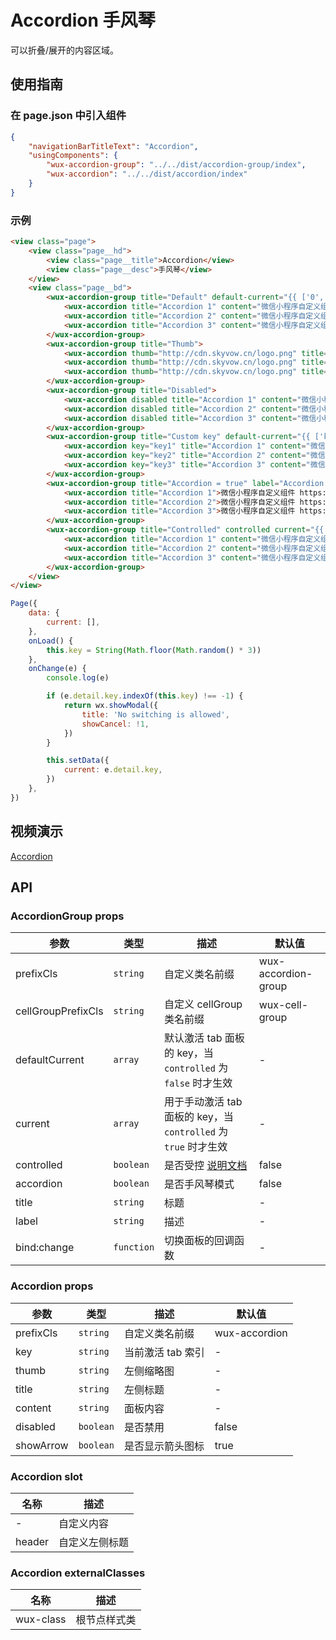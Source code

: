 # Accordion 手风琴

可以折叠/展开的内容区域。

## 使用指南

### 在 page.json 中引入组件

```json
{
    "navigationBarTitleText": "Accordion",
    "usingComponents": {
        "wux-accordion-group": "../../dist/accordion-group/index",
        "wux-accordion": "../../dist/accordion/index"
    }
}
```

### 示例

```html
<view class="page">
    <view class="page__hd">
        <view class="page__title">Accordion</view>
        <view class="page__desc">手风琴</view>
    </view>
    <view class="page__bd">
        <wux-accordion-group title="Default" default-current="{{ ['0', '1'] }}">
            <wux-accordion title="Accordion 1" content="微信小程序自定义组件 https://github.com/wux-weapp/wux-weapp"></wux-accordion>
            <wux-accordion title="Accordion 2" content="微信小程序自定义组件 https://github.com/wux-weapp/wux-weapp"></wux-accordion>
            <wux-accordion title="Accordion 3" content="微信小程序自定义组件 https://github.com/wux-weapp/wux-weapp"></wux-accordion>
        </wux-accordion-group>
        <wux-accordion-group title="Thumb">
            <wux-accordion thumb="http://cdn.skyvow.cn/logo.png" title="Accordion 1" content="微信小程序自定义组件 https://github.com/wux-weapp/wux-weapp"></wux-accordion>
            <wux-accordion thumb="http://cdn.skyvow.cn/logo.png" title="Accordion 2" content="微信小程序自定义组件 https://github.com/wux-weapp/wux-weapp"></wux-accordion>
            <wux-accordion thumb="http://cdn.skyvow.cn/logo.png" title="Accordion 3" content="微信小程序自定义组件 https://github.com/wux-weapp/wux-weapp"></wux-accordion>
        </wux-accordion-group>
        <wux-accordion-group title="Disabled">
            <wux-accordion disabled title="Accordion 1" content="微信小程序自定义组件 https://github.com/wux-weapp/wux-weapp"></wux-accordion>
            <wux-accordion disabled title="Accordion 2" content="微信小程序自定义组件 https://github.com/wux-weapp/wux-weapp"></wux-accordion>
            <wux-accordion disabled title="Accordion 3" content="微信小程序自定义组件 https://github.com/wux-weapp/wux-weapp"></wux-accordion>
        </wux-accordion-group>
        <wux-accordion-group title="Custom key" default-current="{{ ['key2'] }}">
            <wux-accordion key="key1" title="Accordion 1" content="微信小程序自定义组件 https://github.com/wux-weapp/wux-weapp"></wux-accordion>
            <wux-accordion key="key2" title="Accordion 2" content="微信小程序自定义组件 https://github.com/wux-weapp/wux-weapp"></wux-accordion>
            <wux-accordion key="key3" title="Accordion 3" content="微信小程序自定义组件 https://github.com/wux-weapp/wux-weapp"></wux-accordion>
        </wux-accordion-group>
        <wux-accordion-group title="Accordion = true" label="Accordion model" accordion default-current="{{ ['0'] }}">
            <wux-accordion title="Accordion 1">微信小程序自定义组件 https://github.com/wux-weapp/wux-weapp</wux-accordion>
            <wux-accordion title="Accordion 2">微信小程序自定义组件 https://github.com/wux-weapp/wux-weapp</wux-accordion>
            <wux-accordion title="Accordion 3">微信小程序自定义组件 https://github.com/wux-weapp/wux-weapp</wux-accordion>
        </wux-accordion-group>
        <wux-accordion-group title="Controlled" controlled current="{{ current }}" bind:change="onChange">
            <wux-accordion title="Accordion 1" content="微信小程序自定义组件 https://github.com/wux-weapp/wux-weapp"></wux-accordion>
            <wux-accordion title="Accordion 2" content="微信小程序自定义组件 https://github.com/wux-weapp/wux-weapp"></wux-accordion>
            <wux-accordion title="Accordion 3" content="微信小程序自定义组件 https://github.com/wux-weapp/wux-weapp"></wux-accordion>
        </wux-accordion-group>
    </view>
</view>
```

```js
Page({
    data: {
        current: [],
    },
    onLoad() {
        this.key = String(Math.floor(Math.random() * 3))
    },
    onChange(e) {
        console.log(e)

        if (e.detail.key.indexOf(this.key) !== -1) {
            return wx.showModal({
                title: 'No switching is allowed',
                showCancel: !1,
            })
        }

        this.setData({
            current: e.detail.key,
        })
    },
})
```

## 视频演示

[Accordion](./_media/accordion.mp4 ':include :type=iframe width=375px height=667px')

## API

### AccordionGroup props

| 参数 | 类型 | 描述 | 默认值 |
| --- | --- | --- | --- |
| prefixCls | `string` | 自定义类名前缀 | wux-accordion-group |
| cellGroupPrefixCls | `string` | 自定义 cellGroup 类名前缀 | wux-cell-group |
| defaultCurrent | `array` | 默认激活 tab 面板的 key，当 `controlled` 为 `false` 时才生效 | - |
| current | `array` | 用于手动激活 tab 面板的 key，当 `controlled` 为 `true` 时才生效 | - |
| controlled | `boolean` | 是否受控 [说明文档](controlled.md) | false |
| accordion | `boolean` | 是否手风琴模式 | false |
| title | `string` | 标题 | - |
| label | `string` | 描述 | - |
| bind:change | `function` | 切换面板的回调函数 | - |

### Accordion props

| 参数 | 类型 | 描述 | 默认值 |
| --- | --- | --- | --- |
| prefixCls | `string` | 自定义类名前缀 | wux-accordion |
| key | `string` | 当前激活 tab 索引 | - |
| thumb | `string` | 左侧缩略图 | - |
| title | `string` | 左侧标题 | - |
| content | `string` | 面板内容 | - |
| disabled | `boolean` | 是否禁用 | false |
| showArrow | `boolean` | 是否显示箭头图标 | true |

### Accordion slot

| 名称 | 描述 |
| --- | --- |
| - | 自定义内容 |
| header | 自定义左侧标题 |

### Accordion externalClasses

| 名称 | 描述 |
| --- | --- |
| wux-class | 根节点样式类 |
